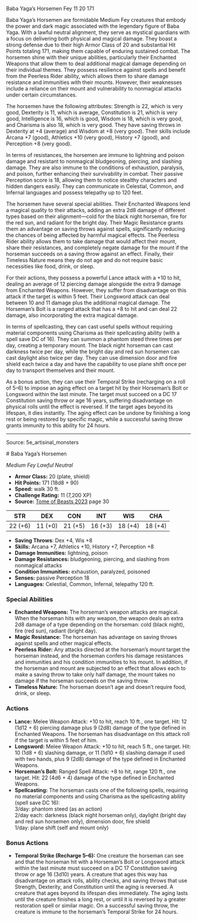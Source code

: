 <MonsterName/>Baba Yaga’s Horsemen</MonsterName>
<CreatureType/>Fey</CreatureType>
<CR/>11</CR>
<AC/>20</AC>
<HP/>171</HP>
<summary>Baba Yaga’s Horsemen are formidable Medium Fey creatures that embody the power and dark magic associated with the legendary figure of Baba Yaga. With a lawful neutral alignment, they serve as mystical guardians with a focus on delivering both physical and magical damage. They boast a strong defense due to their high Armor Class of 20 and substantial Hit Points totaling 171, making them capable of enduring sustained combat. The horsemen shine with their unique abilities, particularly their Enchanted Weapons that allow them to deal additional magical damage depending on their individual themes. They possess resilience against spells and benefit from the Peerless Rider ability, which allows them to share damage resistance and immunities with their mounts. However, their weaknesses include a reliance on their mount and vulnerability to nonmagical attacks under certain circumstances.</summary>

<detail>

The horsemen have the following attributes: Strength is 22, which is very good, Dexterity is 11, which is average, Constitution is 21, which is very good, Intelligence is 16, which is good, Wisdom is 18, which is very good, and Charisma is also 18, which is very good. They have saving throws in Dexterity at +4 (average) and Wisdom at +8 (very good). Their skills include Arcana +7 (good), Athletics +10 (very good), History +7 (good), and Perception +8 (very good).

In terms of resistances, the horsemen are immune to lightning and poison damage and resistant to nonmagical bludgeoning, piercing, and slashing damage. They are also immune to the conditions of exhaustion, paralysis, and poison, further enhancing their survivability in combat. Their passive Perception score is 18, allowing them to notice stealthy characters and hidden dangers easily. They can communicate in Celestial, Common, and Infernal languages and possess telepathy up to 120 feet.

The horsemen have several special abilities. Their Enchanted Weapons lend a magical quality to their attacks, adding an extra 2d8 damage of different types based on their alignment—cold for the black night horseman, fire for the red sun, and radiant for the bright day. Their Magic Resistance grants them an advantage on saving throws against spells, significantly reducing the chances of being affected by harmful magical effects. The Peerless Rider ability allows them to take damage that would affect their mount, share their resistances, and completely negate damage for the mount if the horseman succeeds on a saving throw against an effect. Finally, their Timeless Nature means they do not age and do not require basic necessities like food, drink, or sleep.

For their actions, they possess a powerful Lance attack with a +10 to hit, dealing an average of 12 piercing damage alongside the extra 9 damage from Enchanted Weapons. However, they suffer from disadvantage on this attack if the target is within 5 feet. Their Longsword attack can deal between 10 and 11 damage plus the additional magical damage. The Horseman’s Bolt is a ranged attack that has a +8 to hit and can deal 22 damage, also incorporating the extra magical damage. 

In terms of spellcasting, they can cast useful spells without requiring material components using Charisma as their spellcasting ability (with a spell save DC of 16). They can summon a phantom steed three times per day, creating a temporary mount. The black night horseman can cast darkness twice per day, while the bright day and red sun horsemen can cast daylight also twice per day. They can use dimension door and fire shield each twice a day and have the capability to use plane shift once per day to transport themselves and their mount.

As a bonus action, they can use their Temporal Strike (recharging on a roll of 5–6) to impose an aging effect on a target hit by their Horseman’s Bolt or Longsword within the last minute. The target must succeed on a DC 17 Constitution saving throw or age 16 years, suffering disadvantage on physical rolls until the effect is reversed. If the target ages beyond its lifespan, it dies instantly. The aging effect can be undone by finishing a long rest or being restored by specific magic, while a successful saving throw grants immunity to this ability for 24 hours.</detail>



---

Source: 5e_artisinal_monsters

<statblock>
# Baba Yaga’s Horsemen

*Medium* *Fey* *Lawful Neutral*

- **Armor Class:** 20 (plate, shield)
- **Hit Points:** 171 (18d8 + 90)
- **Speed:** walk 30 ft.
- **Challenge Rating:** 11 (7,200 XP)
- **Source:** [Tome of Beasts 2023](https://koboldpress.com/kpstore/product/tome-of-beasts-1-2023-edition/) page 30

| STR | DEX | CON | INT | WIS | CHA |
| --- | --- | --- | --- | --- | --- |
| 22 (+6) | 11 (+0) | 21 (+5) | 16 (+3) | 18 (+4) | 18 (+4) |

- **Saving Throws**: Dex +4, Wis +8
- **Skills:** Arcana +7, Athletics +10, History +7, Perception +8
- **Damage Immunities:** lightning, poison
- **Damage Resistances:** bludgeoning, piercing, and slashing from nonmagical attacks
- **Condition Immunities:** exhaustion, paralyzed, poisoned
- **Senses:** passive Perception 18
- **Languages:** Celestial, Common, Infernal, telepathy 120 ft.

### Special Abilities

- **Enchanted Weapons:** The horseman’s weapon attacks are magical. When the horseman hits with any weapon, the weapon deals an extra 2d8 damage of a type depending on the horseman: cold (black night), fire (red sun), radiant (bright day).
- **Magic Resistance:** The horseman has advantage on saving throws against spells and other magical effects.
- **Peerless Rider:** Any attacks directed at the horseman’s mount target the horseman instead, and the horseman confers his damage resistances and immunities and his condition immunities to his mount. In addition, if the horseman and mount are subjected to an effect that allows each to make a saving throw to take only half damage, the mount takes no damage if the horseman succeeds on the saving throw.
- **Timeless Nature:** The horseman doesn’t age and doesn’t require food, drink, or sleep.

### Actions

- **Lance:** Melee Weapon Attack: +10 to hit, reach 10 ft., one target. Hit: 12 (1d12 + 6) piercing damage plus 9 (2d8) damage of the type defined in Enchanted Weapons. The horseman has disadvantage on this attack roll if the target is within 5 feet of him.
- **Longsword:** Melee Weapon Attack: +10 to hit, reach 5 ft., one target. Hit: 10 (1d8 + 6) slashing damage, or 11 (1d10 + 6) slashing damage if used with two hands, plus 9 (2d8) damage of the type defined in Enchanted Weapons.
- **Horseman’s Bolt:** Ranged Spell Attack: +8 to hit, range 120 ft., one target. Hit: 22 (4d6 + 4) damage of the type defined in Enchanted Weapons.
- **Spellcasting:** The horseman casts one of the following spells, requiring no material components and using Charisma as the spellcasting ability (spell save DC 16):<br>3/day: phantom steed (as an action)<br>2/day each: darkness (black night horseman only), daylight (bright day and red sun horsemen only), dimension door, fire shield<br>1/day: plane shift (self and mount only)

### Bonus Actions

- **Temporal Strike (Recharge 5–6):** One creature the horseman can see and that the horseman hit with a Horseman’s Bolt or Longsword attack within the last minute must succeed on a DC 17 Constitution saving throw or age 16 (3d10) years. A creature that ages this way has disadvantage on attack rolls, ability checks, and saving throws that use Strength, Dexterity, and Constitution until the aging is reversed. A creature that ages beyond its lifespan dies immediately. The aging lasts until the creature finishes a long rest, or until it is reversed by a greater restoration spell or similar magic. On a successful saving throw, the creature is immune to the horseman’s Temporal Strike for 24 hours.
</statblock>


